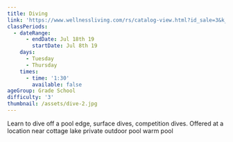 ```yaml
---
title: Diving
link: 'https://www.wellnessliving.com/rs/catalog-view.html?id_sale=3&k_id=139386'
classPeriods:
  - dateRange:
      - endDate: Jul 18th 19
        startDate: Jul 8th 19
    days:
      - Tuesday
      - Thursday
    times:
      - time: '1:30'
        available: false
ageGroup: Grade School
difficulty: '3'
thumbnail: /assets/dive-2.jpg
---
```

Learn to dive off a pool edge, surface dives, competition dives.  Offered at a location near cottage lake private outdoor pool warm pool

